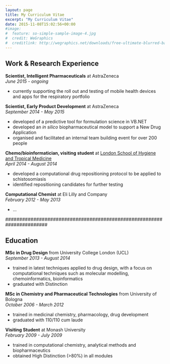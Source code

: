 ```yaml
---
layout: page
title: My Curriculum Vitae
excerpt: "My Curriculum Vitae"
date: 2015-11-08T15:02:56+00:00
#image:
#  feature: so-simple-sample-image-4.jpg
#  credit: WeGraphics
#  creditlink: http://wegraphics.net/downloads/free-ultimate-blurred-background-pack/
---
```


## Work & Research Experience  

**Scientist, Intelligent Pharmaceuticals** at AstraZeneca  
*June 2015 - ongoing*  

* currently supporting the roll out and testing of mobile health devices and apps for the respiratory portfolio  


**Scientist, Early Product Development** at AstraZeneca  
*September 2014 - May 2015*  

* developed of a predictive tool for formulation science in VB.NET  
* developed an *in silico* biopharmaceutical model to support a New Drug Application  
* organised and facilitated an internal team building event for over 200 people  

**Chemo/bioinformatician, visiting student** at [London School of Hygiene and Tropical Medicine](http://www.lshtm.ac.uk/)  
*April 2014 - August 2014*  

* developed a computational drug repositioning protocol to be applied to schistosomiasis
* identified repositioning candidates for further testing  

**Computational Chemist** at Eli Lilly and Company  
*February 2012 - May 2013*  

* ...



#######################################################################

## Education  

**MSc in Drug Design** from University College London (UCL)  
*September 2013 - August 2014*  

* trained in latest techniques applied to drug design, with a focus on computational techniques such as molecular modelling, chemoinformatics, bioinformatics  
* graduated with Distinction  


**MSc in Chemistry and Pharmaceutical Technologies** from University of Bologna  
*October 2006 - March 2012*  

* trained in medicinal chemistry, pharmacology, drug development
* graduated with 110/110 cum laude


**Visiting Student** at Monash University  
*February 2009 - July 2009*  

* trained in computational chemistry, analytical methods and biopharmaceutics
* obtained High Distinction (>80%) in all modules



